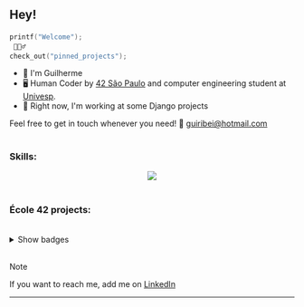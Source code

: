 ## Hey!

```C
printf("Welcome");
 🙋🏻‍♂️
check_out("pinned_projects");
``` 
- 👾 I'm Guilherme
- 🖥️ Human Coder by [42 São Paulo](https://www.42sp.org.br/) and computer engineering student at [Univesp](https://univesp.br/).
- 🔭 Right now, I'm working at some Django projects


Feel free to get in touch whenever you need! 📧 guiribei@hotmail.com
#
### Skills:
<!--


<div align="center">

<img src="https://cdn.jsdelivr.net/gh/devicons/devicon/icons/bash/bash-original.svg" width="75" height="75"><br><sub>BASH</sub> | <img src="https://cdn.jsdelivr.net/gh/devicons/devicon/icons/c/c-line.svg" width="75" height="75"><br><sub>C</sub> | <img src="https://cdn.jsdelivr.net/gh/devicons/devicon/icons/cplusplus/cplusplus-line.svg" width="75" height="75"><br><sub>C++</sub> | <img src="https://cdn.jsdelivr.net/gh/devicons/devicon/icons/docker/docker-original.svg" width="75" height="75"><br><sub>Docker</sub>| <img src="https://cdn.jsdelivr.net/gh/devicons/devicon/icons/linux/linux-original.svg" width="75" height="75"><br><sub>Linux</sub> | <img src="https://cdn.jsdelivr.net/gh/devicons/devicon/icons/python/python-original-wordmark.svg" width="75" height="75"><br><sub>Python</sub> 
:---: | :---: | :---: | :---: | :---: | :---: |
</div>
-->
<div align="center"><img src="https://skillicons.dev/icons?i=aws,cpp,django,docker,git,html,java,js,kafka,kubernetes,linux,postgres,python,spring,&theme=dark"></div>

#
### École 42 projects:
<br>
<details>

<summary>Show badges</summary>


<div align="center">

[![Libft](https://github.com/guiribei/guiribei/blob/main/42_badges/libftm.png)](https://github.com/Guiribei/kind-of-libc)
[![GNL](https://github.com/guiribei/guiribei/blob/main/42_badges/get_next_linem.png)](https://github.com/Guiribei/backslash-n)
[![ft_printf](https://github.com/guiribei/guiribei/blob/main/42_badges/ft_printfe.png)](https://github.com/Guiribei/printf-else)
[![B2B](https://github.com/guiribei/guiribei/blob/main/42_badges/born2berootm.png)](https://github.com/Guiribei/primitive-server)
[![fract-ol](https://github.com/guiribei/guiribei/blob/main/42_badges/fract-olm.png)](https://github.com/Guiribei/fractals-everywhere) <br>
[![pipex](https://github.com/guiribei/guiribei/blob/main/42_badges/pipexm.png)](https://github.com/Guiribei/a-plumber-myself)
[![push_swap](https://github.com/guiribei/guiribei/blob/main/42_badges/push_swapm.png)](https://github.com/Guiribei/time-to-sort)
[![minishell](https://github.com/guiribei/guiribei/blob/main/42_badges/minishellm.png)](https://github.com/Guiribei/my_shell)
[![philosophers](https://github.com/guiribei/guiribei/blob/main/42_badges/philosopherse.png)](https://github.com/Guiribei/dining-philosophers-problem)
[![netpractice](https://github.com/guiribei/guiribei/blob/main/42_badges/netpracticee.png)](https://github.com/Guiribei/ipv4_adressing) <br>
[![minirt](https://github.com/guiribei/guiribei/blob/main/42_badges/minirtm.png)](https://github.com/Guiribei/minirt)
[![cpp](https://github.com/guiribei/guiribei/blob/main/42_badges/cppe.png)](https://github.com/Guiribei/cpp)
[![inception](https://github.com/guiribei/guiribei/blob/main/42_badges/inceptione.png)](https://github.com/Guiribei/Inception)
[![ft_irc](https://github.com/guiribei/guiribei/blob/main/42_badges/ft_ircm.png)](https://github.com/Guiribei/ft_irc/blob/main/README.md)
[![ft_transcendence](https://github.com/guiribei/guiribei/blob/main/42_badges/ft_transcendencem.png)](https://github.com/Guiribei/ft_transcendence)
</div>

<!--
<div align="center" >
  <a href="https://github.com/Guiribei/kind-of-libc" target="_blank" style="text-decoration: none">
    <img src="https://github.com/guiribei/guiribei/blob/main/42_badges/libftm.png" alt="Libft" width="110" height="110">
  </a>
  <a href="https://github.com/Guiribei/backslash-n" target="_blank" style="text-decoration: none">
    <img src="https://github.com/guiribei/guiribei/blob/main/42_badges/get_next_linem.png" alt="Get Next Line" width="110" height="110">
  </a>
  <a href="https://github.com/Guiribei/printf-else" target="_blank" style="text-decoration: none">
    <img src="https://github.com/guiribei/guiribei/blob/main/42_badges/ft_printfe.png" alt="Printf" width="110" height="110">
  </a>
  <a href="https://github.com/Guiribei/primitive-server" target="_blank" style="text-decoration: none">
    <img src="https://github.com/guiribei/guiribei/blob/main/42_badges/born2berootm.png" alt="Born2BeRoot" width="110" height="110">
  </a>
  <a href="https://github.com/Guiribei/fractals-everywhere" target="_blank" style="text-decoration: none">
    <img src="https://github.com/guiribei/guiribei/blob/main/42_badges/fract-olm.png" alt="Fractol" width="110" height="110">
  </a>
  <a href="https://github.com/Guiribei/a-plumber-myself" target="_blank" style="text-decoration: none">
    <img src="https://github.com/guiribei/guiribei/blob/main/42_badges/pipexm.png" alt="Pipex" width="110" height="110">
  </a>
  <a href="https://github.com/Guiribei/time-to-sort" target="_blank" style="text-decoration: none">
    <img src="https://github.com/guiribei/guiribei/blob/main/42_badges/push_swapm.png" alt="Push_Swap" width="110" height="110">
  </a>
 <br>
  <a href="https://github.com/Guiribei/my_shell" target="_blank" style="text-decoration: none">
    <img src="https://github.com/guiribei/guiribei/blob/main/42_badges/minishellm.png" alt="Minishell" width="110" height="110">
  </a>
  <a href="https://github.com/Guiribei/dining-philosophers-problem" target="_blank" style="text-decoration: none">
    <img src="https://github.com/guiribei/guiribei/blob/main/42_badges/philosopherse.png" alt="Philosophers" width="110" height="110">
  </a>
  <a href="https://github.com/Guiribei/ipv4_adressing" target="_blank" style="text-decoration: none">
    <img src="https://github.com/guiribei/guiribei/blob/main/42_badges/netpracticee.png" alt="Net_Practice" width="110" height="110">
  </a>
  <a href="https://github.com/Guiribei/minirt" target="_blank" style="text-decoration: none">
    <img src="https://github.com/guiribei/guiribei/blob/main/42_badges/minirtm.png" alt="MiniRT" width="110" height="110">
  </a>
  <a href="https://github.com/Guiribei/cpp" target="_blank" style="text-decoration: none">
    <img src="https://github.com/guiribei/guiribei/blob/main/42_badges/cppe.png" alt="CPP" width="110" height="110">
  </a>
 <a href="https://github.com/Guiribei/Inception" target="_blank" style="text-decoration: none">
    <img src="https://github.com/guiribei/guiribei/blob/main/42_badges/inceptione.png" alt="CPP" width="110" height="110">
  </a>
 <a href="https://github.com/Guiribei/ft_irc" target="_blank" style="text-decoration: none">
    <img src="https://github.com/guiribei/guiribei/blob/main/42_badges/ft_ircm.png" alt="CPP" width="110" height="110">
  </a>
</div>
-->
</details>

<br>

> [!NOTE]
> 
> If you want to reach me, add me on [LinkedIn](https://www.linkedin.com/in/guiribei/)

<hr>

